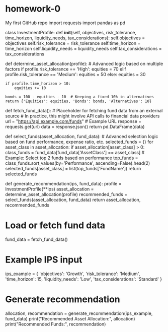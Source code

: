# homework-0
My first GitHub repo
import requests
import pandas as pd

class InvestmentProfile:
    def __init__(self, objectives, risk_tolerance, time_horizon, liquidity_needs, tax_considerations):
        self.objectives = objectives
        self.risk_tolerance = risk_tolerance
        self.time_horizon = time_horizon
        self.liquidity_needs = liquidity_needs
        self.tax_considerations = tax_considerations

def determine_asset_allocation(profile):
    # Advanced logic based on multiple factors
    if profile.risk_tolerance == 'High':
        equities = 70
    elif profile.risk_tolerance == 'Medium':
        equities = 50
    else:
        equities = 30

    if profile.time_horizon > 10:
        equities += 10

    bonds = 100 - equities - 10  # Keeping a fixed 10% in alternatives
    return {'Equities': equities, 'Bonds': bonds, 'Alternatives': 10}

def fetch_fund_data():
    # Placeholder for fetching fund data from an external source
    # In practice, this might involve API calls to financial data providers
    url = "https://api.example.com/funds"  # Example URL
    response = requests.get(url)
    data = response.json()
    return pd.DataFrame(data)

def select_funds(asset_allocation, fund_data):
    # Advanced selection logic based on fund performance, expense ratio, etc.
    selected_funds = {}
    for asset_class in asset_allocation:
        if asset_allocation[asset_class] > 0:
            class_funds = fund_data[fund_data['AssetClass'] == asset_class]
            # Example: Select top 2 funds based on performance
            top_funds = class_funds.sort_values(by='Performance', ascending=False).head(2)
            selected_funds[asset_class] = list(top_funds['FundName'])
    return selected_funds

def generate_recommendation(ips, fund_data):
    profile = InvestmentProfile(**ips)
    asset_allocation = determine_asset_allocation(profile)
    recommended_funds = select_funds(asset_allocation, fund_data)
    return asset_allocation, recommended_funds

# Load or fetch fund data
fund_data = fetch_fund_data()

# Example IPS input
ips_example = {
    'objectives': 'Growth',
    'risk_tolerance': 'Medium',
    'time_horizon': 15,
    'liquidity_needs': 'Low',
    'tax_considerations': 'Standard'
}

# Generate recommendation
allocation, recommendation = generate_recommendation(ips_example, fund_data)
print("Recommended Asset Allocation:", allocation)
print("Recommended Funds:", recommendation)